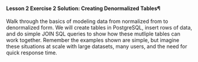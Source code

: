 
#### Lesson 2 Exercise 2 Solution: Creating Denormalized Tables¶ 

Walk through the basics of modeling data from normalized from to denormalized form. We will create tables in PostgreSQL, insert rows of data, and do simple JOIN SQL queries to show how these mutliple tables can work together.
Remember the examples shown are simple, but imagine these situations at scale with large datasets, many users, and the need for quick response time.



